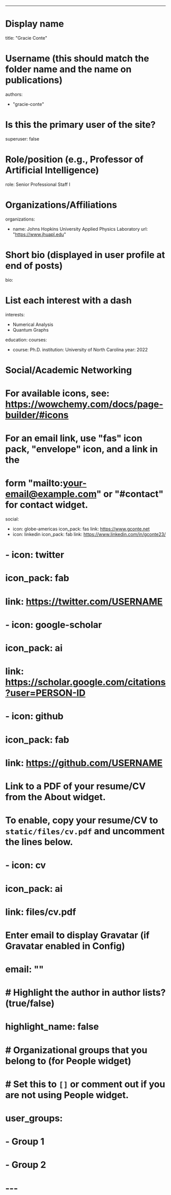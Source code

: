 ---
# Display name
title: "Gracie Conte"

# Username (this should match the folder name and the name on publications)
authors:
- "gracie-conte"

# Is this the primary user of the site?
superuser: false

# Role/position (e.g., Professor of Artificial Intelligence)
role: Senior Professional Staff I

# Organizations/Affiliations
organizations:
- name: Johns Hopkins University Applied Physics Laboratory
  url: "https://www.jhuapl.edu"

# Short bio (displayed in user profile at end of posts)
bio: 

# List each interest with a dash
interests:
- Numerical Analysis
- Quantum Graphs

education:
  courses:
  - course: Ph.D.
    institution: University of North Carolina
    year: 2022

# Social/Academic Networking
# For available icons, see: https://wowchemy.com/docs/page-builder/#icons
#   For an email link, use "fas" icon pack, "envelope" icon, and a link in the
#   form "mailto:your-email@example.com" or "#contact" for contact widget.
social:
- icon: globe-americas
  icon_pack: fas
  link: https://www.gconte.net
- icon: linkedin
  icon_pack: fab
  link: https://www.linkedin.com/in/gconte23/
# - icon: twitter
#   icon_pack: fab
#   link: https://twitter.com/USERNAME
# - icon: google-scholar
#   icon_pack: ai
#   link: https://scholar.google.com/citations?user=PERSON-ID
# - icon: github
#   icon_pack: fab
#   link: https://github.com/USERNAME
# Link to a PDF of your resume/CV from the About widget.
# To enable, copy your resume/CV to `static/files/cv.pdf` and uncomment the lines below.
# - icon: cv
#   icon_pack: ai
#   link: files/cv.pdf

# Enter email to display Gravatar (if Gravatar enabled in Config)
# email: ""

# # Highlight the author in author lists? (true/false)
# highlight_name: false

# # Organizational groups that you belong to (for People widget)
# #   Set this to `[]` or comment out if you are not using People widget.
# user_groups:
# - Group 1
# - Group 2
# ---
